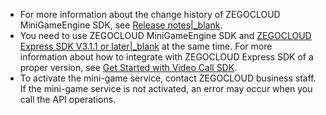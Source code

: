  <div class="mk-hint">
 
 - For more information about the change history of ZEGOCLOUD MiniGameEngine SDK, see [Release notes\|_blank](!ZegoMiniGameEngine-release_notes). 
 - You need to use ZEGOCLOUD MiniGameEngine SDK and [ZEGOCLOUD Express SDK V3.1.1 or later\|_blank](!ExpressVideoSDK-DownloadSDK/DownloadSDK) at the same time. For more information about how to integrate with ZEGOCLOUD Express SDK of a proper version, see [Get Started with Video Call SDK](https://www.zegocloud.com/docs/live-streaming/quick-start?platform=android&language=java). 
 - To activate the mini-game service, contact ZEGOCLOUD business staff. If the mini-game service is not activated, an error may occur when you call the API operations.
 
 </div>
 



